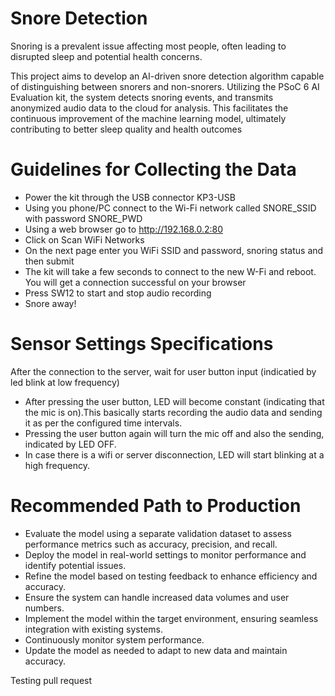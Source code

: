 # Snore Detection
Snoring is a prevalent issue affecting most people, often leading to disrupted sleep and potential health concerns. 

This project aims to develop an AI-driven snore detection algorithm capable of distinguishing between snorers and non-snorers. Utilizing the PSoC 6 AI Evaluation kit, the system detects snoring events, and transmits anonymized audio data to the cloud for analysis. This facilitates the continuous improvement of the machine learning model, ultimately contributing to better sleep quality and health outcomes

# Guidelines for Collecting the Data
- Power the kit through the USB connector KP3-USB
- Using you phone/PC connect to the Wi-Fi network called SNORE_SSID with password SNORE_PWD
- Using a web browser go to http://192.168.0.2:80
- Click on Scan WiFi Networks
- On the next page enter you WiFi SSID and password, snoring status and then submit
- The kit will take a few seconds to connect to the new W-Fi and reboot. You will get a connection successful on your browser
- Press SW12 to start and stop audio recording
- Snore away!

# Sensor Settings Specifications

After the connection to the server, wait for user button input (indicatied by led blink at low frequency)
- After pressing the user button, LED will become constant (indicating that the mic is on).This basically starts recording the audio data and sending it as per the configured time intervals.
- Pressing the user button again will turn the mic off and also the sending, indicated by LED OFF.
- In case there is a wifi or server disconnection, LED will start blinking at a high frequency.

# Recommended Path to Production
- Evaluate the model using a separate validation dataset to assess performance metrics such as accuracy, precision, and recall.
- Deploy the model in real-world settings to monitor performance and identify potential issues.
- Refine the model based on testing feedback to enhance efficiency and accuracy.
- Ensure the system can handle increased data volumes and user numbers.
- Implement the model within the target environment, ensuring seamless integration with existing systems.
- Continuously monitor system performance.
- Update the model as needed to adapt to new data and maintain accuracy.


Testing pull request
